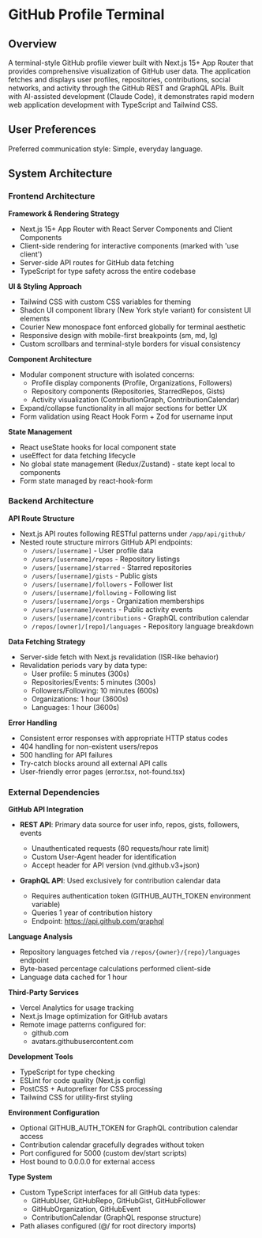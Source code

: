 # GitHub Profile Terminal

## Overview

A terminal-style GitHub profile viewer built with Next.js 15+ App Router that provides comprehensive visualization of GitHub user data. The application fetches and displays user profiles, repositories, contributions, social networks, and activity through the GitHub REST and GraphQL APIs. Built with AI-assisted development (Claude Code), it demonstrates rapid modern web application development with TypeScript and Tailwind CSS.

## User Preferences

Preferred communication style: Simple, everyday language.

## System Architecture

### Frontend Architecture

**Framework & Rendering Strategy**
- Next.js 15+ App Router with React Server Components and Client Components
- Client-side rendering for interactive components (marked with 'use client')
- Server-side API routes for GitHub data fetching
- TypeScript for type safety across the entire codebase

**UI & Styling Approach**
- Tailwind CSS with custom CSS variables for theming
- Shadcn UI component library (New York style variant) for consistent UI elements
- Courier New monospace font enforced globally for terminal aesthetic
- Responsive design with mobile-first breakpoints (sm, md, lg)
- Custom scrollbars and terminal-style borders for visual consistency

**Component Architecture**
- Modular component structure with isolated concerns:
  - Profile display components (Profile, Organizations, Followers)
  - Repository components (Repositories, StarredRepos, Gists)
  - Activity visualization (ContributionGraph, ContributionCalendar)
- Expand/collapse functionality in all major sections for better UX
- Form validation using React Hook Form + Zod for username input

**State Management**
- React useState hooks for local component state
- useEffect for data fetching lifecycle
- No global state management (Redux/Zustand) - state kept local to components
- Form state managed by react-hook-form

### Backend Architecture

**API Route Structure**
- Next.js API routes following RESTful patterns under `/app/api/github/`
- Nested route structure mirrors GitHub API endpoints:
  - `/users/[username]` - User profile data
  - `/users/[username]/repos` - Repository listings
  - `/users/[username]/starred` - Starred repositories
  - `/users/[username]/gists` - Public gists
  - `/users/[username]/followers` - Follower list
  - `/users/[username]/following` - Following list
  - `/users/[username]/orgs` - Organization memberships
  - `/users/[username]/events` - Public activity events
  - `/users/[username]/contributions` - GraphQL contribution calendar
  - `/repos/[owner]/[repo]/languages` - Repository language breakdown

**Data Fetching Strategy**
- Server-side fetch with Next.js revalidation (ISR-like behavior)
- Revalidation periods vary by data type:
  - User profile: 5 minutes (300s)
  - Repositories/Events: 5 minutes (300s)
  - Followers/Following: 10 minutes (600s)
  - Organizations: 1 hour (3600s)
  - Languages: 1 hour (3600s)

**Error Handling**
- Consistent error responses with appropriate HTTP status codes
- 404 handling for non-existent users/repos
- 500 handling for API failures
- Try-catch blocks around all external API calls
- User-friendly error pages (error.tsx, not-found.tsx)

### External Dependencies

**GitHub API Integration**
- **REST API**: Primary data source for user info, repos, gists, followers, events
  - Unauthenticated requests (60 requests/hour rate limit)
  - Custom User-Agent header for identification
  - Accept header for API version (vnd.github.v3+json)

- **GraphQL API**: Used exclusively for contribution calendar data
  - Requires authentication token (GITHUB_AUTH_TOKEN environment variable)
  - Queries 1 year of contribution history
  - Endpoint: https://api.github.com/graphql

**Language Analysis**
- Repository languages fetched via `/repos/{owner}/{repo}/languages` endpoint
- Byte-based percentage calculations performed client-side
- Language data cached for 1 hour

**Third-Party Services**
- Vercel Analytics for usage tracking
- Next.js Image optimization for GitHub avatars
- Remote image patterns configured for:
  - github.com
  - avatars.githubusercontent.com

**Development Tools**
- TypeScript for type checking
- ESLint for code quality (Next.js config)
- PostCSS + Autoprefixer for CSS processing
- Tailwind CSS for utility-first styling

**Environment Configuration**
- Optional GITHUB_AUTH_TOKEN for GraphQL contribution calendar access
- Contribution calendar gracefully degrades without token
- Port configured for 5000 (custom dev/start scripts)
- Host bound to 0.0.0.0 for external access

**Type System**
- Custom TypeScript interfaces for all GitHub data types:
  - GitHubUser, GitHubRepo, GitHubGist, GitHubFollower
  - GitHubOrganization, GitHubEvent
  - ContributionCalendar (GraphQL response structure)
- Path aliases configured (@/ for root directory imports)